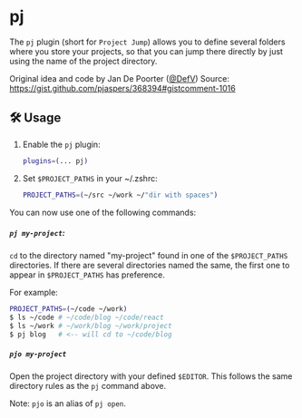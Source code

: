 # pj

The `pj` plugin (short for `Project Jump`) allows you to define several folders
where you store your projects, so that you can jump there directly by just using
the name of the project directory.

Original idea and code by Jan De Poorter ([@DefV](https://github.com/DefV))
Source: https://gist.github.com/pjaspers/368394#gistcomment-1016

## 🛠️ Usage

1. Enable the `pj` plugin:

    ```zsh
    plugins=(... pj)
    ```

2. Set `$PROJECT_PATHS` in your ~/.zshrc:

    ```zsh
    PROJECT_PATHS=(~/src ~/work ~/"dir with spaces")
    ```

You can now use one of the following commands:

##### `pj my-project`:

`cd` to the directory named "my-project" found in one of the `$PROJECT_PATHS`
directories. If there are several directories named the same, the first one to
appear in `$PROJECT_PATHS` has preference.

For example:

```zsh
PROJECT_PATHS=(~/code ~/work)
$ ls ~/code # ~/code/blog ~/code/react
$ ls ~/work # ~/work/blog ~/work/project
$ pj blog   # <-- will cd to ~/code/blog
```

##### `pjo my-project`

Open the project directory with your defined `$EDITOR`. This follows the same
directory rules as the `pj` command above.

Note: `pjo` is an alias of `pj open`.

